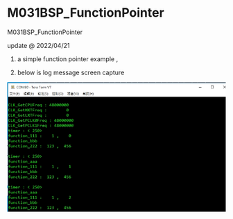 # M031BSP_FunctionPointer
 M031BSP_FunctionPointer

update @ 2022/04/21

1. a simple function pointer example , 

2. below is log message screen capture

![image](https://github.com/released/M031BSP_FunctionPointer/blob/main/LOG.jpg)

